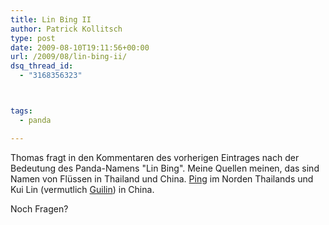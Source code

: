 ```yaml
---
title: Lin Bing II
author: Patrick Kollitsch
type: post
date: 2009-08-10T19:11:56+00:00
url: /2009/08/lin-bing-ii/
dsq_thread_id:
  - "3168356323"



tags:
  - panda

---
```

Thomas fragt in den Kommentaren des vorherigen Eintrages nach der Bedeutung des Panda-Namens "Lin Bing". Meine Quellen meinen, das sind Namen von Flüssen in Thailand und China. [Ping][1] im Norden Thailands und Kui Lin (vermutlich [Guilin][2]) in China.

Noch Fragen?

 [1]: http://maps.google.com/maps?f=q&source=s_q&hl=en&geocode=&q=river+ping+in+thailand&sll=37.0625,-95.677068&sspn=43.123021,71.367188&ie=UTF8&ll=20.324024,100.184326&spn=6.405185,8.920898&t=h&z=7&iwloc=D
 [2]: http://maps.google.com/maps?f=q&source=s_q&hl=en&geocode=&q=river+Guilin,+Guangxi,+China&sll=25.273567,110.290195&sspn=0.193106,0.278778&g=Guilin,+Guangxi,+China&ie=UTF8&ll=25.277608,110.282822&spn=0.386199,0.557556&t=h&z=11
